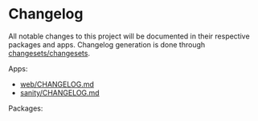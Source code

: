 # Changelog

All notable changes to this project will be documented
in their respective packages and apps. Changelog generation is
done through [changesets/changesets](https://github.com/changesets/changesets).

Apps:

- [web/CHANGELOG.md](./apps/web/CHANGELOG.md)
- [sanity/CHANGELOG.md](./apps/sanity/CHANGELOG.md)

Packages:
